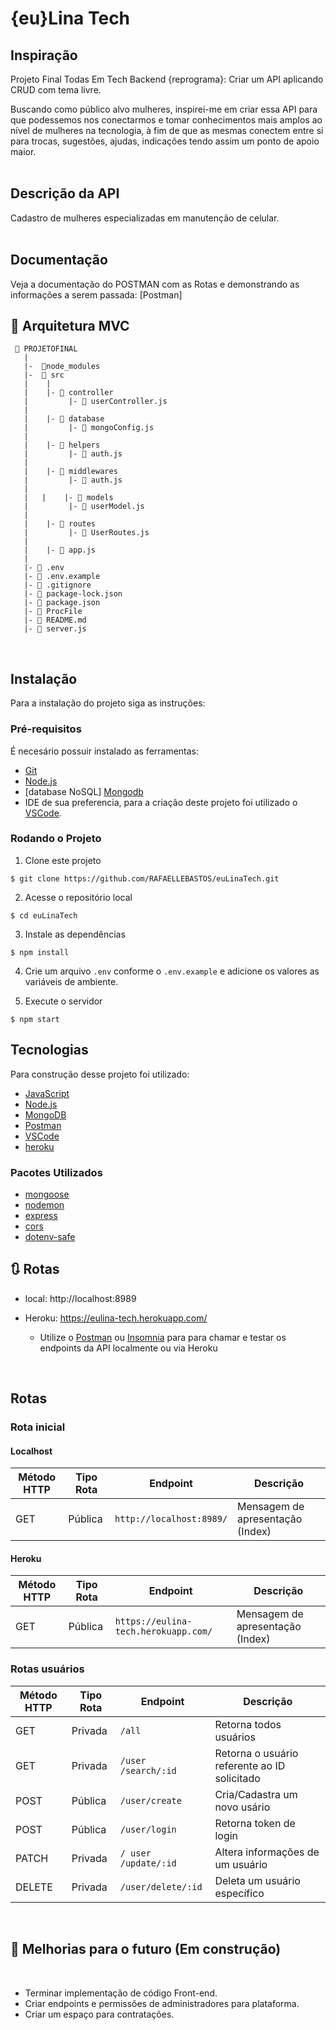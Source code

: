 # {eu}Lina Tech

## Inspiração
 Projeto Final Todas Em Tech Backend {reprograma}:
 Criar um API aplicando CRUD com tema livre.

 Buscando como público alvo mulheres, inspirei-me em criar essa API para que podessemos nos conectarmos e tomar  conhecimentos mais amplos ao nível  de mulheres na tecnologia, à fim de que as mesmas conectem entre si para trocas, sugestões, ajudas, indicações tendo assim um ponto de apoio maior.
<br/><br/>

## Descrição da API
Cadastro de mulheres especializadas em manutenção de celular.
<br/><br/>


## Documentação
Veja a documentação do POSTMAN com as Rotas e demonstrando as informações a serem passada: [Postman]

## 📁 Arquitetura MVC 

```
 📁 PROJETOFINAL
   |
   |-  📁node_modules
   |-  📁 src
   |    |
   |    |- 📁 controller
   |         |- 📑 userController.js  
   |
   |    |- 📁 database
   |         |- 📑 mongoConfig.js
   |
   |    |- 📁 helpers
   |         |- 📑 auth.js
   |
   |    |- 📁 middlewares
   |         |- 📑 auth.js
   |
   |   |    |- 📁 models
   |         |- 📑 userModel.js
   |
   |    |- 📁 routes
   |         |- 📑 UserRoutes.js
   |
   |    |- 📑 app.js
   |
   |- 📑 .env
   |- 📑 .env.example
   |- 📑 .gitignore
   |- 📑 package-lock.json
   |- 📑 package.json
   |- 📑 ProcFile
   |- 📑 README.md
   |- 📑 server.js
```
<br>


## Instalação

Para a instalação do projeto siga as instruções:

### Pré-requisitos
É necesário possuir instalado as ferramentas:
- [Git](https://git-scm.com)
- [Node.js](https://nodejs.org/en/)
- [database NoSQL] [Mongodb](https://www.mongodb.com)
- IDE de sua preferencia, para a criação deste projeto foi utilizado o [VSCode](https://code.visualstudio.com).

### Rodando o Projeto
1. Clone este projeto

  ```$ git clone https://github.com/RAFAELLEBASTOS/euLinaTech.git```

2. Acesse o repositório local

  ```$ cd euLinaTech  ```

3. Instale as dependências

  ```$ npm install```

4. Crie um arquivo ```.env``` conforme o ```.env.example``` e adicione os valores as variáveis de ambiente. 

5. Execute o servidor

  ```$ npm start```

## Tecnologias

Para construção desse projeto foi utilizado:
- [JavaScript](https://www.javascript.com)
- [Node.js](https://nodejs.org/en/)
- [MongoDB](https://www.mongodb.com)
- [Postman](https://www.postman.com)
- [VSCode](https://code.visualstudio.com)
- [heroku](https://id.heroku.com/login)

### Pacotes Utilizados
- [mongoose](https://mongoosejs.com)
- [nodemon](https://nodemon.io)
- [express](https://expressjs.com/pt-br/)
- [cors](https://www.npmjs.com/package/cors)
- [dotenv-safe](https://www.npmjs.com/package/dotenv-safe)


## 🔃 Rotas

* local: http://localhost:8989

* Heroku: https://eulina-tech.herokuapp.com/

    * Utilize o [Postman](https://www.postman.com/) ou [Insomnia](https://insomnia.rest/download/) para para chamar e testar os endpoints da API localmente ou via Heroku

<br>

## Rotas

### Rota inicial

#### Localhost
| Método HTTP  | Tipo Rota | Endpoint                     | Descrição                            |
| ------------ | --------- | ---------------------------- | ------------------------------------ |
| GET          | Pública   | `http://localhost:8989/`     |  Mensagem de apresentação (Index)    |

#### Heroku
| Método HTTP  | Tipo Rota | Endpoint                     | Descrição                            |
| ------------ | --------- | ---------------------------- | ------------------------------------ |
| GET          | Pública   | `https://eulina-tech.herokuapp.com/` |  Mensagem de apresentação (Index)    |

### Rotas usuários
| Método HTTP  | Tipo Rota | Endpoint                | Descrição                                            |
| ------------ | --------- | ----------------------- | --------------------------------------------------|
| GET          | Privada   | `/all`               | Retorna todos usuários  
| GET          | Privada   | `/user /search/:id`  | Retorna o usuário referente ao ID solicitado
| POST         | Pública   | `/user/create`       | Cria/Cadastra um novo usário                                      
| POST         | Pública   | `/user/login`        | Retorna token de login                                             |
| PATCH        | Privada   | `/ user /update/:id` | Altera informações de um usuário  |
| DELETE       | Privada   | `/user/delete/:id`       | Deleta um usuário específico      |

<br>

## 🚧 Melhorias para o futuro (Em construção)

<br>

*  Terminar implementação de código Front-end.
* Criar endpoints e permissões de administradores para plataforma.
* Criar um espaço para contratações.

<br>